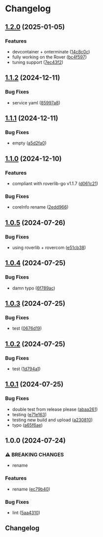 # Changelog

## [1.2.0](https://github.com/VU-ASE/actuator/compare/v1.1.2...v1.2.0) (2025-01-05)


### Features

* devcontainer + onterminate ([14c8c0c](https://github.com/VU-ASE/actuator/commit/14c8c0cabf2ed7d82ecc118b77793cf341471e62))
* fully working on the Rover ([bc4f597](https://github.com/VU-ASE/actuator/commit/bc4f5976f91ec73bff64f021ca3ccc2d15b48a43))
* tuning support ([7ec43f2](https://github.com/VU-ASE/actuator/commit/7ec43f2a1d5097db4ebabddfacab223983ef053f))

## [1.1.2](https://github.com/VU-ASE/actuator/compare/v1.1.1...v1.1.2) (2024-12-11)


### Bug Fixes

* service yaml ([85997a8](https://github.com/VU-ASE/actuator/commit/85997a81b2c2828ca0896bbc4a504f020d7604cf))

## [1.1.1](https://github.com/VU-ASE/actuator/compare/v1.1.0...v1.1.1) (2024-12-11)


### Bug Fixes

* empty ([a5d2fa0](https://github.com/VU-ASE/actuator/commit/a5d2fa0e826c9093fe96049d0f5c9ffafa9ae57f))

## [1.1.0](https://github.com/VU-ASE/actuator/compare/v1.0.5...v1.1.0) (2024-12-10)


### Features

* compliant with roverlib-go v1.1.7 ([d061c21](https://github.com/VU-ASE/actuator/commit/d061c2165cb55320aa9a501be74ea1c3d2b7cc71))


### Bug Fixes

* coreInfo rename ([2edd966](https://github.com/VU-ASE/actuator/commit/2edd966e9b53cbfe2cf322beb7cf166e22688dcb))

## [1.0.5](https://github.com/VU-ASE/actuator/compare/v1.0.4...v1.0.5) (2024-07-26)


### Bug Fixes

* using roverlib + rovercom ([e51cb38](https://github.com/VU-ASE/actuator/commit/e51cb385a9189188c15f6985513eb4d1f6c878f5))

## [1.0.4](https://github.com/VU-ASE/actuator/compare/v1.0.3...v1.0.4) (2024-07-25)


### Bug Fixes

* damn typo ([6f789ac](https://github.com/VU-ASE/actuator/commit/6f789ac6c8e59ce07b1cdec777380f939189fa5c))

## [1.0.3](https://github.com/VU-ASE/actuator/compare/v1.0.2...v1.0.3) (2024-07-25)


### Bug Fixes

* test ([0676d19](https://github.com/VU-ASE/actuator/commit/0676d19a32973f6b166eac81b51b2e737fef1373))

## [1.0.2](https://github.com/VU-ASE/actuator/compare/v1.0.1...v1.0.2) (2024-07-25)


### Bug Fixes

* test ([1d794a1](https://github.com/VU-ASE/actuator/commit/1d794a112f08bcc4019e6e436350bd6193138e79))

## [1.0.1](https://github.com/VU-ASE/actuator/compare/v1.0.0...v1.0.1) (2024-07-25)


### Bug Fixes

* double test from release please ([abaa261](https://github.com/VU-ASE/actuator/commit/abaa26104c9a2fbc5fc60bf3af5c080ff2280f3b))
* testing ([e71e163](https://github.com/VU-ASE/actuator/commit/e71e163abbb4488ee3b7be5d1c73220cf993ac32))
* testing new build and upload ([a230810](https://github.com/VU-ASE/actuator/commit/a23081008297276b599b9189adb972e4015417c2))
* typo ([a65f6ae](https://github.com/VU-ASE/actuator/commit/a65f6aed893986f71eda54129505689d74e61015))

## 1.0.0 (2024-07-24)


### ⚠ BREAKING CHANGES

* rename

### Features

* rename ([ec79b40](https://github.com/VU-ASE/actuator/commit/ec79b40ed8b15005cb59811dc722c12e5ed16c44))


### Bug Fixes

* lint ([5aa4310](https://github.com/VU-ASE/actuator/commit/5aa43104ba7224b45bcbe1fd9c0ee25b2f769df2))

## Changelog
